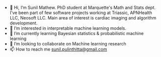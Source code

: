 - 👋 Hi, I’m Sunil Mathew. PhD student at Marquette's Math and Stats dept. 
      I've been part of few software projects working at Triassic, APNHealth LLC, Neosoft LLC. 
      Main area of interest is cardiac imaging and algorithm development.
- 👀 I’m interested in interpretable machine learning models.
- 🌱 I’m currently learning Bayesian statistics & probabilistic machine learning
- 💞️ I’m looking to collaborate on Machine learning research
- 📫 How to reach me sunil.pulinthitta@gmail.com

<!---
sunilpulinthitta/sunilpulinthitta is a ✨ special ✨ repository because its `README.md` (this file) appears on your GitHub profile.
You can click the Preview link to take a look at your changes.
--->
